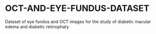 # OCT-AND-EYE-FUNDUS-DATASET
Dataset of eye fundus and OCT images for the study of diabetic macular edema and diabetic retinophaty
